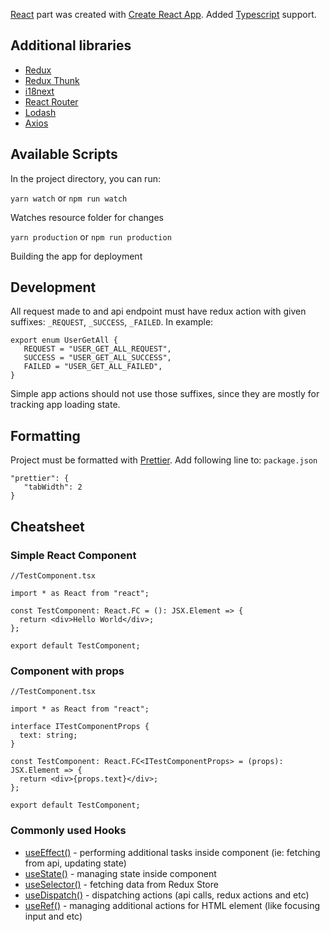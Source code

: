 [React]((https://reactjs.org/)) part was created with [Create React App](https://github.com/facebook/create-react-app). Added [Typescript](https://www.typescriptlang.org/) support.

## Additional libraries
- [Redux](https://redux.js.org/)
- [Redux Thunk](https://github.com/reduxjs/redux-thunk)
- [i18next](https://www.i18next.com/)
- [React Router](https://reactrouter.com/)
- [Lodash](https://lodash.com/)
- [Axios](https://github.com/axios/axios)

## Available Scripts

In the project directory, you can run:

`yarn watch` or `npm run watch`

Watches resource folder for changes

`yarn production` or `npm run production`

Building the app for deployment

## Development

All request made to and api endpoint must have redux action with given suffixes: `_REQUEST`, `_SUCCESS`, `_FAILED`. In example:

```
export enum UserGetAll {
   REQUEST = "USER_GET_ALL_REQUEST",
   SUCCESS = "USER_GET_ALL_SUCCESS",
   FAILED = "USER_GET_ALL_FAILED",
}
```

Simple app actions should not use those suffixes, since they are mostly for tracking app loading state.

## Formatting

Project must be formatted with [Prettier](https://prettier.io/). Add following line to: `package.json`

```
"prettier": {
   "tabWidth": 2
}
```

## Cheatsheet

### Simple React Component
```
//TestComponent.tsx

import * as React from "react";

const TestComponent: React.FC = (): JSX.Element => {
  return <div>Hello World</div>;
};

export default TestComponent;

```

### Component with props
```
//TestComponent.tsx

import * as React from "react";

interface ITestComponentProps {
  text: string;
}

const TestComponent: React.FC<ITestComponentProps> = (props): JSX.Element => {
  return <div>{props.text}</div>;
};

export default TestComponent;

```

### Commonly used Hooks
- [useEffect()](https://reactjs.org/docs/hooks-effect.html) - performing additional tasks inside component (ie: fetching from api, updating state)
- [useState()](https://reactjs.org/docs/hooks-state.html) - managing state inside component
- [useSelector()](https://react-redux.js.org/api/hooks#useselector) - fetching data from Redux Store
- [useDispatch()](https://react-redux.js.org/api/hooks#usedispatch) - dispatching actions (api calls, redux actions and etc)
- [useRef()](https://reactjs.org/docs/hooks-reference.html#useref) - managing additional actions for HTML element (like focusing input and etc)
